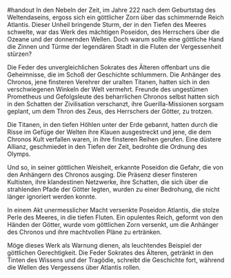 #handout 
In den Nebeln der Zeit, im Jahre 222 nach dem Geburtstag des Weltendaseins, ergoss sich ein göttlicher Zorn über das schimmernde Reich Atlantis. Dieser Unheil bringende Sturm, der in den Tiefen des Meeres schwelte, war das Werk des mächtigen Poseidon, des Herrschers über die Ozeane und der donnernden Wellen. Doch warum sollte eine göttliche Hand die Zinnen und Türme der legendären Stadt in die Fluten der Vergessenheit stürzen?

Die Feder des unvergleichlichen Sokrates des Älteren offenbart uns die Geheimnisse, die im Schoß der Geschichte schlummern. Die Anhänger des Chronos, jene finsteren Verehrer der uralten Titanen, hatten sich in den verschwiegenen Winkeln der Welt vermehrt. Freunde des ungestümen Prometheus und Gefolgsleute des beharrlichen Chronos selbst hatten sich in den Schatten der Zivilisation verschanzt, ihre Guerilla-Missionen sorgsam geplant, um dem Thron des Zeus, des Herrschers der Götter, zu trotzen.

Die Titanen, in den tiefen Höhlen unter der Erde gebannt, hatten durch die Risse im Gefüge der Welten ihre Klauen ausgestreckt und jene, die dem Chronos Kult verfallen waren, in ihre finsteren Reihen gerufen. Eine düstere Allianz, geschmiedet in den Tiefen der Zeit, bedrohte die Ordnung des Olymps.

Und so, in seiner göttlichen Weisheit, erkannte Poseidon die Gefahr, die von den Anhängern des Chronos ausging. Die Präsenz dieser finsteren Kultisten, ihre klandestinen Netzwerke, ihre Schatten, die sich über die strahlenden Pfade der Götter legten, wurden zu einer Bedrohung, die nicht länger ignoriert werden konnte.

In einem Akt unermesslicher Macht versenkte Poseidon Atlantis, die stolze Perle des Meeres, in die tiefen Fluten. Ein opulentes Reich, geformt von den Händen der Götter, wurde vom göttlichen Zorn versenkt, um die Anhänger des Chronos und ihre machtvollen Pläne zu ertränken.

Möge dieses Werk als Warnung dienen, als leuchtendes Beispiel der göttlichen Gerechtigkeit. Die Feder Sokrates des Älteren, getränkt in den Tinten des Wissens und der Tragödie, schreibt die Geschichte fort, während die Wellen des Vergessens über Atlantis rollen.